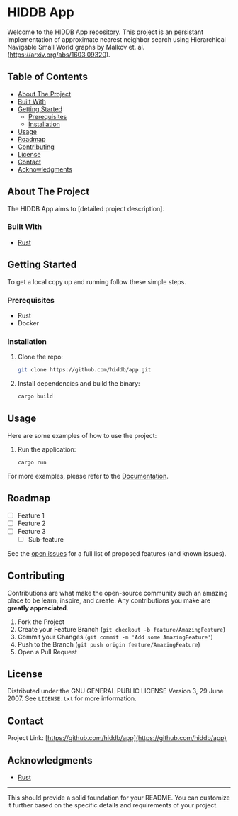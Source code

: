 
# HIDDB App

Welcome to the HIDDB App repository. This project is an persistant implementation of approximate nearest neighbor search using Hierarchical Navigable Small World graphs by Malkov et. al. (https://arxiv.org/abs/1603.09320).

## Table of Contents

- [About The Project](#about-the-project)
- [Built With](#built-with)
- [Getting Started](#getting-started)
  - [Prerequisites](#prerequisites)
  - [Installation](#installation)
- [Usage](#usage)
- [Roadmap](#roadmap)
- [Contributing](#contributing)
- [License](#license)
- [Contact](#contact)
- [Acknowledgments](#acknowledgments)

## About The Project

The HIDDB App aims to [detailed project description].

### Built With

- [Rust](https://www.rust-lang.org/)

## Getting Started

To get a local copy up and running follow these simple steps.

### Prerequisites

- Rust
- Docker

### Installation

1. Clone the repo:
   ```sh
   git clone https://github.com/hiddb/app.git
   ```
2. Install dependencies and build the binary:
   ```sh
   cargo build
   ```

## Usage

Here are some examples of how to use the project:

1. Run the application:
   ```sh
   cargo run
   ```

For more examples, please refer to the [Documentation](https://github.com/hiddb/app).

## Roadmap

- [ ] Feature 1
- [ ] Feature 2
- [ ] Feature 3
  - [ ] Sub-feature

See the [open issues](https://github.com/hiddb/app/issues) for a full list of proposed features (and known issues).

## Contributing

Contributions are what make the open-source community such an amazing place to be learn, inspire, and create. Any contributions you make are **greatly appreciated**.

1. Fork the Project
2. Create your Feature Branch (`git checkout -b feature/AmazingFeature`)
3. Commit your Changes (`git commit -m 'Add some AmazingFeature'`)
4. Push to the Branch (`git push origin feature/AmazingFeature`)
5. Open a Pull Request

## License

Distributed under the GNU GENERAL PUBLIC LICENSE Version 3, 29 June 2007. See `LICENSE.txt` for more information.

## Contact

Project Link: [https://github.com/hiddb/app](https://github.com/hiddb/app)

## Acknowledgments

- [Rust](https://www.rust-lang.org/)

---

This should provide a solid foundation for your README. You can customize it further based on the specific details and requirements of your project.
